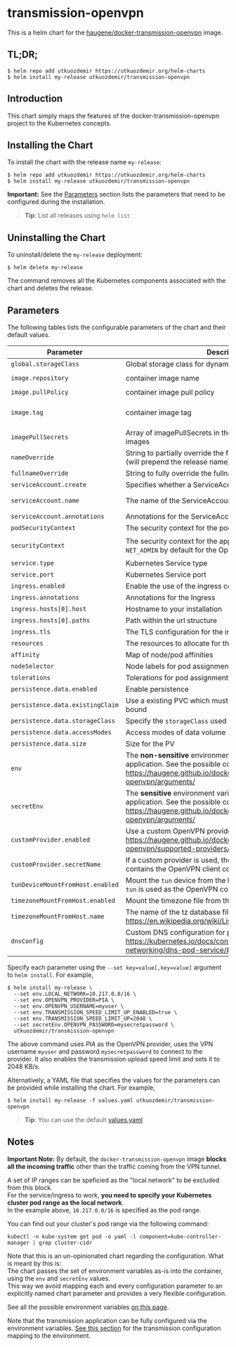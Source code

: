 # transmission-openvpn

This is a helm chart for the 
[haugene/docker-transmission-openvpn](https://github.com/haugene/docker-transmission-openvpn) image.

## TL;DR;

```console
$ helm repo add utkuozdemir https://utkuozdemir.org/helm-charts
$ helm install my-release utkuozdemir/transmission-openvpn
```

## Introduction

This chart simply maps the features of the docker-transmission-openvpn project to the Kubernetes concepts.

## Installing the Chart

To install the chart with the release name `my-release`:

```console
$ helm repo add utkuozdemir https://utkuozdemir.org/helm-charts
$ helm install my-release utkuozdemir/transmission-openvpn
```

**Important:** See the [Parameters](#parameters) section lists the parameters that need to be configured 
during the installation.

> **Tip**: List all releases using `helm list`

## Uninstalling the Chart

To uninstall/delete the `my-release` deployment:

```console
$ helm delete my-release
```

The command removes all the Kubernetes components associated with the chart and deletes the release.

## Parameters

The following tables lists the configurable parameters of the chart and their default values.

| Parameter | Description | Default |
| --------- | ----------- | ------- |
| `global.storageClass` | Global storage class for dynamic provisioning | `nil` |
| `image.repository` | container image name | `haugene/transmission-openvpn` |
| `image.pullPolicy` | container image pull policy | `IfNotPresent` |
| `image.tag` | container image tag | `{TAG_NAME}` (taken from the chart appVersion) |
| `imagePullSecrets` | Array of imagePullSecrets in the namespace for pulling images | `[]` |
| `nameOverride` | String to partially override the fullname template with a string (will prepend the release name) | `nil` |
| `fullnameOverride` | String to fully override the fullname template with a string | `nil` |
| `serviceAccount.create` | Specifies whether a ServiceAccount should be created | `true` |
| `serviceAccount.name` | The name of the ServiceAccount to create | Generated using the fullname template |
| `serviceAccount.annotations` | Annotations for the ServiceAccount | `{}` |
| `podSecurityContext` | The security context for the pods | `{}` |
| `securityContext` | The security context for the application container. Includes `NET_ADMIN` by default for the OpenVPN connection to work | `{"capabilities":{"add":["NET_ADMIN"]}}` |
| `service.type` | Kubernetes Service type | `ClusterIP` |
| `service.port` | Kubernetes Service port | `80` |
| `ingress.enabled` | Enable the use of the ingress controller to access the web UI | `false` |
| `ingress.annotations` | Annotations for the Ingress | `{}` |
| `ingress.hosts[0].host` | Hostname to your installation | `chart-example.local` |
| `ingress.hosts[0].paths` | Path within the url structure | `[]` |
| `ingress.tls` | The TLS configuration for the ingress | `[]` |
| `resources` | The resources to allocate for the container | `{}` |
| `affinity` | Map of node/pod affinities | `{}` |
| `nodeSelector` | Node labels for pod assignment | `{}` |
| `tolerations` | Tolerations for pod assignment | `[]` |
| `persistence.data.enabled` | Enable persistence | `false` |
| `persistence.data.existingClaim` | Use a existing PVC which must be created manually before bound | `nil` |
| `persistence.data.storageClass` | Specify the `storageClass` used to provision the volume | `nil` |
| `persistence.data.accessModes` | Access modes of data volume  | `["ReadWriteOnce"]` |
| `persistence.data.size` | Size for the PV | `64Gi` |
| `env` | The **non-sensitive** environment variables to configure the application. See the possible configuration here: https://haugene.github.io/docker-transmission-openvpn/arguments/ | `{}` |
| `secretEnv` | The **sensitive** environment variables to configure the application. See the possible configuration here: https://haugene.github.io/docker-transmission-openvpn/arguments/ | `{}` |
| `customProvider.enabled` | Use a custom OpenVPN provider service. More info: https://haugene.github.io/docker-transmission-openvpn/supported-providers/#using_a_custom_provider | `false` |
| `customProvider.secretName` | If a custom provider is used, the name of the secret that contains the OpenVPN client configuration files. | `openvpn-custom` |
| `tunDeviceMountFromHost.enabled` | Mount the `tun` device from the host to the container, in case `tun` is used as the OpenVPN connection type | `true` |
| `timezoneMountFromHost.enabled` | Mount the timezone file from the host | `true` |
| `timezoneMountFromHost.name` | The name of the tz database file to mount. More info: https://en.wikipedia.org/wiki/List_of_tz_database_time_zones | `localtime` |
| `dnsConfig` | Custom DNS configuration for pods. More info: https://kubernetes.io/docs/concepts/services-networking/dns-pod-service/#pod-s-dns-policy | `{}` |

Specify each parameter using the `--set key=value[,key=value]` argument to `helm install`. For example,

```console
$ helm install my-release \
  --set env.LOCAL_NETWORK=10.217.0.0/16 \
  --set env.OPENVPN_PROVIDER=PIA \
  --set env.OPENVPN_USERNAME=myuser \
  --set env.TRANSMISSION_SPEED_LIMIT_UP_ENABLED=true \
  --set env.TRANSMISSION_SPEED_LIMIT_UP=2048 \
  --set secretEnv.OPENVPN_PASSWORD=mysecretpassword \
  utkuozdemir/transmission-openvpn
```

The above command uses *PIA* as the OpenVPN provider, uses the VPN username `myuser` 
and password `mysecretpassword` to connect to the provider.
It also enables the transmission upload speed limit and sets it to 2048 KB/s.

Alternatively, a YAML file that specifies the values for the parameters 
can be provided while installing the chart. For example,

```console
$ helm install my-release -f values.yaml utkuozdemir/transmission-openvpn
```

> **Tip**: You can use the default [values.yaml](values.yaml)


## Notes

**Important Note:** By default, the `docker-transmission-openvpn` image **blocks all the incoming traffic** other than 
the traffic coming from the VPN tunnel.

A set of IP ranges can be speficied as the "local network" to be excluded from this block.  
For the service/ingress to work, **you need to specify your Kubernetes cluster pod range as the local network**.  
In the example above, `10.217.0.0/16` is specified as the pod range.

You can find out your cluster's pod range via the following command:
```console
kubectl -n kube-system get pod -o yaml -l component=kube-controller-manager | grep cluster-cidr
```

Note that this is an un-opinionated chart regarding the configuration. What is meant by this is:  
The chart passes the set of environment variables as-is into the container, using the `env` and `secretEnv` values.  
This way we avoid mapping each and every configuration parameter to an explicitly 
named chart parameter and provides a very flexible configuration.

See all the possible environment variables 
[on this page](https://haugene.github.io/docker-transmission-openvpn/arguments/).

Note that the transmission application can be fully configured via the environment variables. 
[See this section](https://haugene.github.io/docker-transmission-openvpn/arguments/#transmission_configuration_options) 
for the transmission configuration mapping to the environment.
